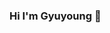 ### Hi I'm Gyuyoung 👋

<!--
**I'm Gyuyoung Kim, a data analyst.
Equipped with a strong foundation in analytical thinking, problem-solving, and the visualisation of data, I am eager to leverage my passion for uncovering insights from data to drive informed decision-making and business growth. 
Seeking new challenges and opportunities to excel in the dynamic world of data analysis.

- 📫 How to reach me:

- 🌱 The skills I have 
  Passion for analytics: SQL, big query, GA4
  Confident in visualisation data: Tableau, looker studio
  Proficient data automation: Python
  
- 👯 I’m looking to collaborate on helping people by providing them with the answers they want through creative ideas and analytical skills.
- 🤔 I’m looking for help in predicting agricultural outcomes using machine learning.
- 💬 Ask me about how you automated data for food labelling.
- ⚡ Fun fact: I enjoy exercising, and I hold a black belt!
-->

